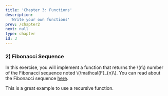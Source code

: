 ```yaml
---
title: 'Chapter 3: Functions'
description:
  'Write your own functions'
prev: /chapter2
next: null
type: chapter
id: 3
---
```


<exercise id="1" title="Functions" type = "slides">

<slides source="chapter3_01">
</slides>


</exercise>

<exercise id="2" title="Functions: Exercises" type = "slides">

### 2) Fibonacci Sequence

In this exercise, you will implement a function that returns the \\(n\\) number of the Fibonacci sequence noted  \\(\mathcal{F}\_{n}\\). You can read about the Fibonacci sequence [here](https://en.wikipedia.org/wiki/Fibonacci_number). 

<codeblock id="03_01">
This is a great example to use a recursive function.
</codeblock>


</exercise>